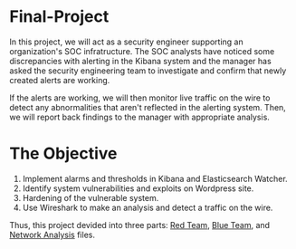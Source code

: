 # Final-Project
In this project, we will act as a security engineer supporting an organization's SOC infratructure. The SOC analysts have noticed some discrepancies with alerting in the Kibana system and the manager has asked the security engineering team to investigate and confirm that newly created alerts are working.

If the alerts are working, we will then monitor live traffic on the wire to detect any abnormalities that aren't reflected in the alerting system.
Then, we will report back findings to the manager with appropriate analysis.

# The Objective
1. Implement alarms and thresholds in Kibana and Elasticsearch Watcher.
2. Identify system vulnerabilities and exploits on Wordpress site.
3. Hardening of the vulnerable system.
4. Use Wireshark to make an analysis and detect a traffic on the wire.

Thus, this project devided into three parts: [Red Team](https://docs.google.com/document/d/1JzBNNukLwWUuU4X_G2vrrHWOg5oQCwUGrRJy87Epb4k/edit?usp=sharing), [Blue Team](https://docs.google.com/document/d/1-zBjTjKZKu32FfP2Z3kGeR_rRGpRIw-1wsdHQbnKChk/edit?usp=sharing), and [Network Analysis](https://docs.google.com/document/d/182HyH1DD275fVDeJEXGJJgFLLXUiKBeXgZDpNEVzbTM/edit?usp=sharing) files.
